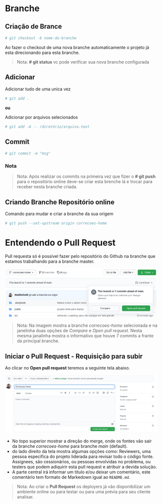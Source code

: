 # Branche

## Criação de Brance

```sh
# git checkout -b nome-da-branche
```

Ao fazer o checkout de uma nova branche automaticamente o projeto já esta direcionando para esta branche.

> Nota: **# git status** vc pode verificar sua nova branche configurada

## Adicionar

Adicionar tudo de uma unica vez

```sh
# git add .
```

**ou**

Adicionar por arquivos selecionados

```sh
# git add -A -- /diretório/arquivo.text
```

## Commit

```sh
# git commit -m "msg"
```

### Nota

> Nota: Após realizar os commits na primeira vez que fizer o **# git push** para o repositório online deve-se criar esta brenche lá e trocar para receber nesta branche criada.

## Criando Branche Repositório online

Comando para mudar e criar a branche da sua origem

```sh
# git push --set-upstream origin correcoes-home
```


# Entendendo o Pull Request

Pull requesta só é possível fazer pelo repositório do Github na branche que estamos trabalhando para a branche master.

![](./assets/pull-request-parte-1.png)

> Nota: Na imagem mostra a branche *correcoes-home* selecionada e na janelinha duas opções de *Compare* e *Open pull request*. Nesta mesma janalinha mostra o informativo que houve 7 commits a frante da principal branche.

## Iniciar o Pull Request - Requisição para subir

Ao clicar no **Open pull request** teremos a seguinte tela abaixo.

![](./assets/pull-request-parte-2.png)

* No topo superior mostrar a direção do merge, onde os fontes vão sair da branche *correcoes-home* para branche *main* (default).
* do lado direito da tela mostra algumas opções como: Reviewers, uma pessoa especifica do projeto liderada para revisar todo o código fonte. Assignees, são cessionários, ou pessoas envolvidas no problema, ou testers que podem adiquirir esta pull request e atribuir a devida solução.
* A parte central irá informar um titulo e/ou deixar um comentário, este comentário tem formato de Markedown igual ao ``README.md``.

> Nota: Ao criar o **Pull Request** os deployers já vão disponibilizar um ambiente online ou para testar ou para uma prévia para seu cliente analisar.
